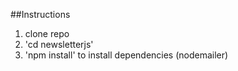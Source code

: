 ##Instructions
1. clone repo
2. 'cd newsletterjs'
3. 'npm install' to install dependencies (nodemailer)
